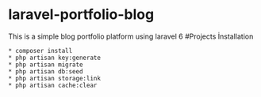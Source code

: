 # laravel-portfolio-blog
 This is a simple blog portfolio platform using laravel 6
#Projects İnstallation

	* composer install
	* php artisan key:generate
	* php artisan migrate
	* php artisan db:seed
	* php artisan storage:link
	* php artisan cache:clear

